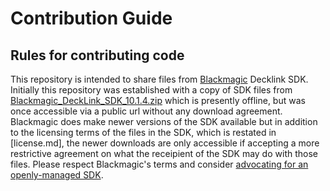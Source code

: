 # Contribution Guide

## Rules for contributing code

This repository is intended to share files from [Blackmagic](https://www.blackmagicdesign.com/) Decklink SDK. Initially this repository was established with a copy of SDK files from [Blackmagic_DeckLink_SDK_10.1.4.zip](http://software.blackmagicdesign.com/SDK/Blackmagic_DeckLink_SDK_10.1.4.zip) which is presently offline, but was once accessible via a public url without any download agreement. Blackmagic does make newer versions of the SDK available but in addition to the licensing terms of the files in the SDK, which is restated in [license.md], the newer downloads are only accessible if accepting a more restrictive agreement on what the receipient of the SDK may do with those files. Please respect Blackmagic's terms and consider [advocating for an openly-managed SDK](https://forum.blackmagicdesign.com/viewtopic.php?f=12&t=52893).
